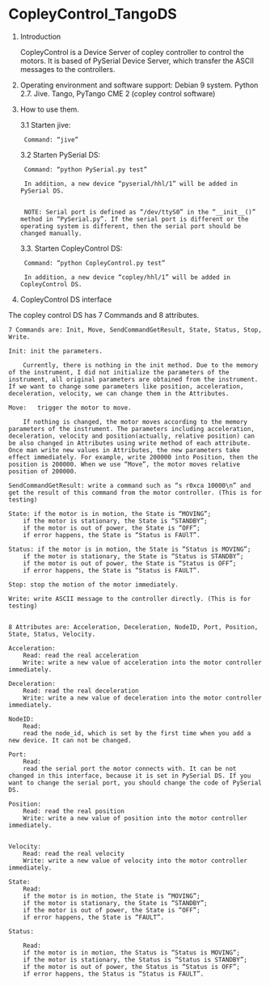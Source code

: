 # CopleyControl_TangoDS

1. Introduction

	CopleyControl is a Device Server of copley controller to control the motors. It is based of PySerial Device Server, which transfer the ASCII messages to the controllers. 

2. Operating environment and software support: 
	Debian 9 system. 
	Python 2.7. 
	Jive. 
	Tango, PyTango
	CME 2 (copley control software)

3. How to use them. 

	3.1 Starten jive:

 		Command: “jive”

	3.2 Starten PySerial DS:

 		Command: “python PySerial.py test”

		In addition, a new device “pyserial/hhl/1” will be added in PySerial DS. 


		NOTE: Serial port is defined as “/dev/ttyS0” in the “__init__()” method in “PySerial.py”. If the serial port is different or the operating system is different, then the serial port should be changed manually. 

	3.3. Starten CopleyControl DS:

 		Command: “python CopleyControl.py test”

		In addition, a new device “copley/hhl/1” will be added in CopleyControl DS. 



4. CopleyControl DS interface 

The copley control DS has 7 Commands and 8 attributes. 

	7 Commands are: Init, Move, SendCommandGetResult, State, Status, Stop, Write. 

	Init: init the parameters. 

		Currently, there is nothing in the init method. Due to the memory of the instrument, I did not initialize the parameters of the instrument, all original parameters are obtained from the instrument. If we want to change some parameters like position, acceleration, deceleration, velocity, we can change them in the Attributes. 

	Move:	trigger the motor to move. 
		
		If nothing is changed, the motor moves according to the memory parameters of the instrument. The parameters including acceleration, deceleration, velocity and position(actually, relative position) can be also changed in Attributes using write method of each attribute. Once man write new values in Attributes, the new parameters take effect immediately. For example, write 200000 into Position, then the position is 200000. When we use “Move”, the motor moves relative position of 200000. 

	SendCommandGetResult: write a command such as “s r0xca 10000\n” and get the result of this command from the motor controller. (This is for testing)

	State: if the motor is in motion, the State is “MOVING”;
		if the motor is stationary, the State is “STANDBY”;
		if the motor is out of power, the State is “OFF”;
		if error happens, the State is “Status is FAUlT”.

	Status: if the motor is in motion, the State is “Status is MOVING”;
		if the motor is stationary, the State is “Status is STANDBY”;
		if the motor is out of power, the State is “Status is OFF”;
		if error happens, the State is “Status is FAULT”.

	Stop: stop the motion of the motor immediately.
	
	Write: write ASCII message to the controller directly. (This is for testing)
	
	
	8 Attributes are: Acceleration, Deceleration, NodeID, Port, Position, State, Status, Velocity.

	Acceleration: 
		Read: read the real acceleration 
		Write: write a new value of acceleration into the motor controller immediately.

	Deceleration: 
		Read: read the real deceleration
		Write: write a new value of deceleration into the motor controller immediately.

	NodeID:
		Read: 
		read the node_id, which is set by the first time when you add a new device. It can not be changed. 

	Port:
		Read: 
		read the serial port the motor connects with. It can be not changed in this interface, because it is set in PySerial DS. If you want to change the serial port, you should change the code of PySerial DS.

	Position: 
		Read: read the real position
		Write: write a new value of position into the motor controller immediately.


	Velocity: 
		Read: read the real velocity
		Write: write a new value of velocity into the motor controller immediately.

	State: 
		Read:
		if the motor is in motion, the State is “MOVING”;
		if the motor is stationary, the State is “STANDBY”;
		if the motor is out of power, the State is “OFF”;
		if error happens, the State is “FAULT”.

	Status: 

		Read:
		if the motor is in motion, the Status is “Status is MOVING”;
		if the motor is stationary, the Status is “Status is STANDBY”;
		if the motor is out of power, the Status is “Status is OFF”;
		if error happens, the Status is “Status is FAULT”.
	

















